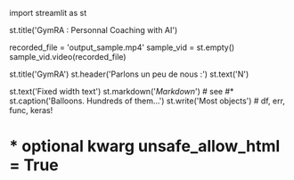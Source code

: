 import streamlit as st


st.title('GymRA : Personnal Coaching with AI')


recorded_file = 'output_sample.mp4'
sample_vid = st.empty()
sample_vid.video(recorded_file)


st.title('GymRA')
st.header('Parlons un peu de nous :')
st.text('N')



st.text('Fixed width text')
st.markdown('_Markdown_') # see #*
st.caption('Balloons. Hundreds of them...')
st.write('Most objects') # df, err, func, keras!


# * optional kwarg unsafe_allow_html = True
    

    
